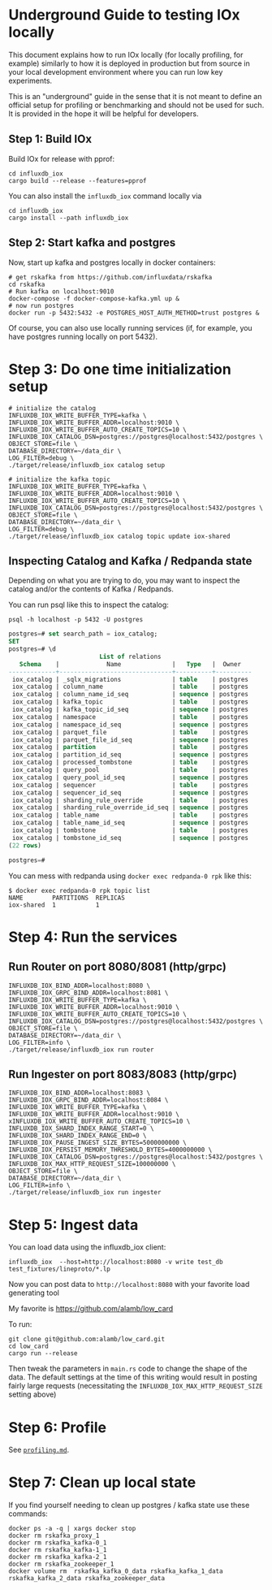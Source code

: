 # Underground Guide to testing IOx locally

This document explains how to run IOx locally (for locally
profiling, for example) similarly to how it is deployed in production
but from source in your local development environment where you can
run low key experiments.

This is an "underground" guide in the sense that it is not meant to
define an official setup for profiling or benchmarking and should not
be used for such. It is provided in the hope it will be helpful for
developers.

## Step 1: Build IOx

Build IOx for release with pprof:

```shell
cd influxdb_iox
cargo build --release --features=pprof
```

You can also install the `influxdb_iox` command locally via 

```shell
cd influxdb_iox
cargo install --path influxdb_iox
```

## Step 2: Start kafka and postgres

Now, start up kafka and postgres locally in docker containers:
```shell
# get rskafka from https://github.com/influxdata/rskafka
cd rskafka
# Run kafka on localhost:9010
docker-compose -f docker-compose-kafka.yml up &
# now run postgres
docker run -p 5432:5432 -e POSTGRES_HOST_AUTH_METHOD=trust postgres &
```

Of course, you can also use locally running services (if, for example,
you have postgres running locally on port 5432).


# Step 3: Do one time initialization setup


```shell
# initialize the catalog
INFLUXDB_IOX_WRITE_BUFFER_TYPE=kafka \
INFLUXDB_IOX_WRITE_BUFFER_ADDR=localhost:9010 \
INFLUXDB_IOX_WRITE_BUFFER_AUTO_CREATE_TOPICS=10 \
INFLUXDB_IOX_CATALOG_DSN=postgres://postgres@localhost:5432/postgres \
OBJECT_STORE=file \
DATABASE_DIRECTORY=~/data_dir \
LOG_FILTER=debug \
./target/release/influxdb_iox catalog setup

# initialize the kafka topic
INFLUXDB_IOX_WRITE_BUFFER_TYPE=kafka \
INFLUXDB_IOX_WRITE_BUFFER_ADDR=localhost:9010 \
INFLUXDB_IOX_WRITE_BUFFER_AUTO_CREATE_TOPICS=10 \
INFLUXDB_IOX_CATALOG_DSN=postgres://postgres@localhost:5432/postgres \
OBJECT_STORE=file \
DATABASE_DIRECTORY=~/data_dir \
LOG_FILTER=debug \
./target/release/influxdb_iox catalog topic update iox-shared
```

## Inspecting Catalog and Kafka / Redpanda state

Depending on what you are trying to do, you may want to inspect the
catalog and/or the contents of Kafka / Redpands.

You can run psql like this to inspect the catalog:
```shell
psql -h localhost -p 5432 -U postgres
```

```sql
postgres=# set search_path = iox_catalog;
SET
postgres=# \d
                         List of relations
   Schema    |             Name              |   Type   |  Owner
-------------+-------------------------------+----------+----------
 iox_catalog | _sqlx_migrations              | table    | postgres
 iox_catalog | column_name                   | table    | postgres
 iox_catalog | column_name_id_seq            | sequence | postgres
 iox_catalog | kafka_topic                   | table    | postgres
 iox_catalog | kafka_topic_id_seq            | sequence | postgres
 iox_catalog | namespace                     | table    | postgres
 iox_catalog | namespace_id_seq              | sequence | postgres
 iox_catalog | parquet_file                  | table    | postgres
 iox_catalog | parquet_file_id_seq           | sequence | postgres
 iox_catalog | partition                     | table    | postgres
 iox_catalog | partition_id_seq              | sequence | postgres
 iox_catalog | processed_tombstone           | table    | postgres
 iox_catalog | query_pool                    | table    | postgres
 iox_catalog | query_pool_id_seq             | sequence | postgres
 iox_catalog | sequencer                     | table    | postgres
 iox_catalog | sequencer_id_seq              | sequence | postgres
 iox_catalog | sharding_rule_override        | table    | postgres
 iox_catalog | sharding_rule_override_id_seq | sequence | postgres
 iox_catalog | table_name                    | table    | postgres
 iox_catalog | table_name_id_seq             | sequence | postgres
 iox_catalog | tombstone                     | table    | postgres
 iox_catalog | tombstone_id_seq              | sequence | postgres
(22 rows)

postgres=#
```

You can mess with redpanda using `docker exec redpanda-0 rpk` like this:

```shell
$ docker exec redpanda-0 rpk topic list
NAME        PARTITIONS  REPLICAS
iox-shared  1           1
```


# Step 4: Run the services

## Run Router on port 8080/8081 (http/grpc)
```shell
INFLUXDB_IOX_BIND_ADDR=localhost:8080 \
INFLUXDB_IOX_GRPC_BIND_ADDR=localhost:8081 \
INFLUXDB_IOX_WRITE_BUFFER_TYPE=kafka \
INFLUXDB_IOX_WRITE_BUFFER_ADDR=localhost:9010 \
INFLUXDB_IOX_WRITE_BUFFER_AUTO_CREATE_TOPICS=10 \
INFLUXDB_IOX_CATALOG_DSN=postgres://postgres@localhost:5432/postgres \
OBJECT_STORE=file \
DATABASE_DIRECTORY=~/data_dir \
LOG_FILTER=info \
./target/release/influxdb_iox run router
```


## Run Ingester on port 8083/8083 (http/grpc)
```shell
INFLUXDB_IOX_BIND_ADDR=localhost:8083 \
INFLUXDB_IOX_GRPC_BIND_ADDR=localhost:8084 \
INFLUXDB_IOX_WRITE_BUFFER_TYPE=kafka \
INFLUXDB_IOX_WRITE_BUFFER_ADDR=localhost:9010 \
xINFLUXDB_IOX_WRITE_BUFFER_AUTO_CREATE_TOPICS=10 \
INFLUXDB_IOX_SHARD_INDEX_RANGE_START=0 \
INFLUXDB_IOX_SHARD_INDEX_RANGE_END=0 \
INFLUXDB_IOX_PAUSE_INGEST_SIZE_BYTES=5000000000 \
INFLUXDB_IOX_PERSIST_MEMORY_THRESHOLD_BYTES=4000000000 \
INFLUXDB_IOX_CATALOG_DSN=postgres://postgres@localhost:5432/postgres \
INFLUXDB_IOX_MAX_HTTP_REQUEST_SIZE=100000000 \
OBJECT_STORE=file \
DATABASE_DIRECTORY=~/data_dir \
LOG_FILTER=info \
./target/release/influxdb_iox run ingester
```


# Step 5: Ingest data

You can load data using the influxdb_iox client:
```shell
influxdb_iox  --host=http://localhost:8080 -v write test_db test_fixtures/lineproto/*.lp
```

Now you can post data to `http://localhost:8080` with your favorite load generating tool

My favorite is https://github.com/alamb/low_card

To run:
```shell
git clone git@github.com:alamb/low_card.git
cd low_card
cargo run --release
```

Then tweak the parameters in `main.rs` code to change the shape of the
data. The default settings at the time of this writing would result in
posting fairly large requests (necessitating the
`INFLUXDB_IOX_MAX_HTTP_REQUEST_SIZE` setting above)


# Step 6: Profile

See [`profiling.md`](./profiling.md).


# Step 7: Clean up local state

If you find yourself needing to clean up postgres / kafka state use these commands:
```shell
docker ps -a -q | xargs docker stop
docker rm rskafka_proxy_1
docker rm rskafka_kafka-0_1
docker rm rskafka_kafka-1_1
docker rm rskafka_kafka-2_1
docker rm rskafka_zookeeper_1
docker volume rm  rskafka_kafka_0_data rskafka_kafka_1_data rskafka_kafka_2_data rskafka_zookeeper_data
```
